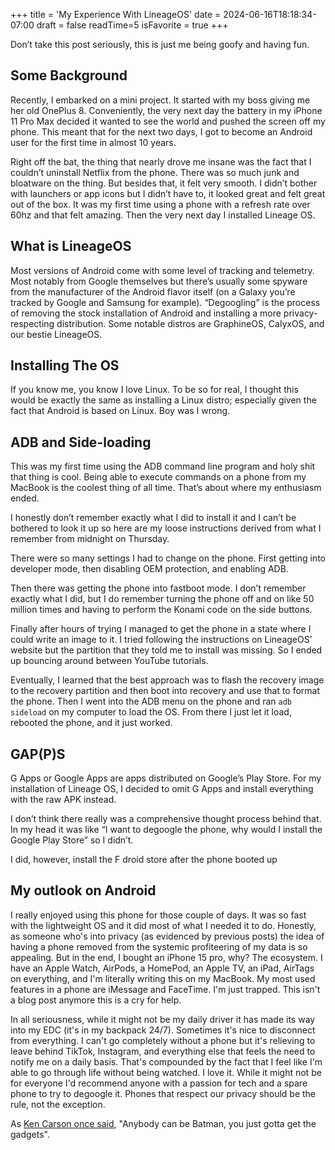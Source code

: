 +++
title = 'My Experience With LineageOS'
date = 2024-06-16T18:18:34-07:00
draft = false
readTime=5
isFavorite = true
+++

Don’t take this post seriously, this is just me being goofy and having fun. 

## Some Background
Recently, I embarked on a mini project. It started with my boss giving me her old OnePlus 8. Conveniently, the very next day the battery in my iPhone 11 Pro Max decided it wanted to see the world and pushed the screen off my phone. This meant that for the next two days, I got to become an Android user for the first time in almost 10 years. 

Right off the bat, the thing that nearly drove me insane was the fact that I couldn’t uninstall Netflix from the phone. There was so much junk and bloatware on the thing. But besides that, it felt very smooth. I didn’t bother with launchers or app icons but I didn’t have to, it looked great and felt great out of the box. It was my first time using a phone with a refresh rate over 60hz and that felt amazing. Then the very next day I installed Lineage OS. 

## What is LineageOS
Most versions of Android come with some level of tracking and telemetry. Most notably from Google themselves but there’s usually some spyware from the manufacturer of the Android flavor itself (on a Galaxy you’re tracked by Google and Samsung for example). “Degoogling” is the process of removing the stock installation of Android and installing a more privacy-respecting distribution. Some notable distros are GraphineOS, CalyxOS, and our bestie LineageOS. 

## Installing The OS
If you know me, you know I love Linux. To be so for real, I thought this would be exactly the same as installing a Linux distro; especially given the fact that Android is based on Linux. Boy was I wrong.

## ADB and Side-loading
This was my first time using the ADB command line program and holy shit that thing is cool. Being able to execute commands on a phone from my MacBook is the coolest thing of all time. That’s about where my enthusiasm ended. 

I honestly don’t remember exactly what I did to install it and I can’t be bothered to look it up so here are my loose instructions derived from what I remember from midnight on Thursday. 

There were so many settings I had to change on the phone. First getting into developer mode, then disabling OEM protection, and enabling ADB. 

Then there was getting the phone into fastboot mode. I don’t remember exactly what I did, but I do remember turning the phone off and on like 50 million times and having to perform the Konami code on the side buttons. 

Finally after hours of trying I managed to get the phone in a state where I could write an image to it. I tried following the instructions on LineageOS’ website but the partition that they told me to install was missing. So I ended up bouncing around between YouTube tutorials. 

Eventually, I learned that the best approach was to flash the recovery image to the recovery partition and then boot into recovery and use that to format the phone. Then I went into the ADB menu on the phone and ran `adb sideload` on my computer to load the OS. From there I just let it load, rebooted the phone, and it just worked.

## GAP(P)S
G Apps or Google Apps are apps distributed on Google’s Play Store. For my installation of Lineage OS, I decided to omit G Apps and install everything with the raw APK instead.

I don’t think there really was a comprehensive thought process behind that. In my head it was like “I want to degoogle the phone, why would I install the Google Play Store” so I didn’t. 

I did, however, install the F droid store after the phone booted up

## My outlook on Android

I really enjoyed using this phone for those couple of days. It was so fast with the lightweight OS and it did most of what I needed it to do. Honestly, as someone who's into privacy (as evidenced by previous posts) the idea of having a phone removed from the systemic profiteering of my data is so appealing. But in the end, I bought an iPhone 15 pro, why? The ecosystem. I have an Apple Watch, AirPods, a HomePod, an Apple TV, an iPad, AirTags on everything, and I'm literally writing this on my MacBook. My most used features in a phone are iMessage and FaceTime. I'm just trapped. This isn't a blog post anymore this is a cry for help. 

In all seriousness, while it might not be my daily driver it has made its way into my EDC (it's in my backpack 24/7). Sometimes it's nice to disconnect from everything. I can't go completely without a phone but it's relieving to leave behind TikTok, Instagram, and everything else that feels the need to notify me on a daily basis. That's compounded by the fact that I feel like I'm able to go through life without being watched. I love it. While it might not be for everyone I'd recommend anyone with a passion for tech and a spare phone to try to degoogle it. Phones that respect our privacy should be the rule, not the exception.

As [Ken Carson once said](https://www.youtube.com/watch?v=GDz0Y6-32sQ), "Anybody can be Batman, you just gotta get the gadgets".

